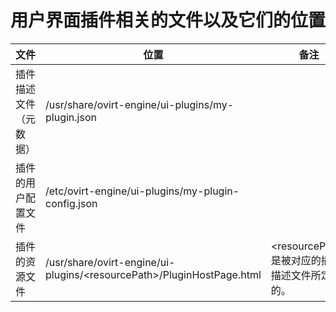# 用户界面插件相关的文件以及它们的位置

|文件|位置|备注|
|----|----|----|
|插件描述文件（元数据）|/usr/share/ovirt-engine/ui-plugins/my-plugin.json||
|插件的用户配置文件|/etc/ovirt-engine/ui-plugins/my-plugin-config.json||
|插件的资源文件|/usr/share/ovirt-engine/ui-plugins/&lt;resourcePath&gt;/PluginHostPage.html|&lt;resourcePath&gt;是被对应的插件描述文件所定义的。|

